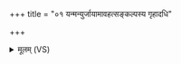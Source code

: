 +++
title = "०१ यन्मन्युर्जायामावहत्सङ्कल्पस्य गृहादधि"

+++
<details><summary>मूलम् (VS)</summary>

यन्म॒न्युर्जा॒यामाव॑हत्संक॒ल्पस्य॑ गृ॒हादधि॑। क आ॑सं॒ जन्याः॒ के व॒राः क उ॑ ज्येष्ठव॒रो᳡भ॑वत् ॥
</details>